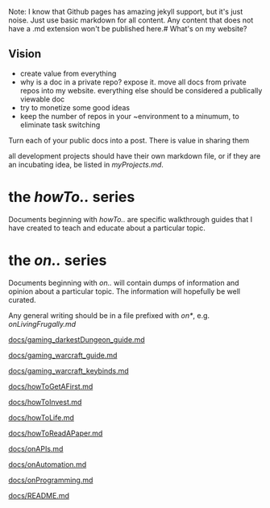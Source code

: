 Note: I know that Github pages has amazing jekyll support, but it's just noise.
Just use basic markdown for all content. Any content that does not have a .md
extension won't be published here.# What's on my website?

## Vision
- create value from everything
- why is a doc in a private repo? expose it. move all docs from private repos into my website. everything else should be considered a publically viewable doc
- try to monetize some good ideas
- keep the number of repos in your ~environment to a minumum, to eliminate task switching

Turn each of your public docs into a post.
There is value in sharing them

all development projects should have their own markdown file, or if they are an
incubating idea, be listed in _myProjects.md_.

# the _howTo.._ series
Documents beginning with _howTo.._ are specific walkthrough guides that I have
created to teach and educate about a particular topic.

# the _on.._ series
Documents beginning with _on.._ will contain dumps of information and opinion
about a particular topic. The information will hopefully be well curated.

Any general writing should be in a file prefixed with _on*_, e.g.
*onLivingFrugally.md*

[docs/gaming_darkestDungeon_guide.md](docs/gaming_darkestDungeon_guide.md)

[docs/gaming_warcraft_guide.md](docs/gaming_warcraft_guide.md)

[docs/gaming_warcraft_keybinds.md](docs/gaming_warcraft_keybinds.md)

[docs/howToGetAFirst.md](docs/howToGetAFirst.md)

[docs/howToInvest.md](docs/howToInvest.md)

[docs/howToLife.md](docs/howToLife.md)

[docs/howToReadAPaper.md](docs/howToReadAPaper.md)

[docs/onAPIs.md](docs/onAPIs.md)

[docs/onAutomation.md](docs/onAutomation.md)

[docs/onProgramming.md](docs/onProgramming.md)

[docs/README.md](docs/README.md)

